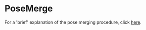 # PoseMerge

For a 'brief' explanation of the pose merging procedure, click [here](https://github.com/jpromerob/PoseMerge/blob/main/Pose_Merging.pdf).

